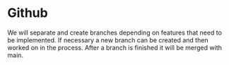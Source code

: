 # Github

We will separate and create branches depending on features that need to be implemented.
If necessary a new branch can be created and then worked on in the process.
After a branch is finished it will be merged with main.